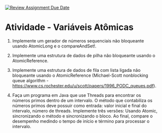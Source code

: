 [![Review Assignment Due Date](https://classroom.github.com/assets/deadline-readme-button-22041afd0340ce965d47ae6ef1cefeee28c7c493a6346c4f15d667ab976d596c.svg)](https://classroom.github.com/a/2qaa-MTW)
# Atividade - Variáveis Atômicas

1. Implemente um gerador de números sequenciais não
bloqueante usando AtomicLong e o compareAndSet!.

2. Implemente uma estrutura de dados de pilha não
bloqueante usando o AtomicReference.

3. Implemente uma estrutura de dados de fila com lista ligada
não bloqueante usando o AtomicReference (Michael-Scott
nonblocking queue algorithm - https://www.cs.rochester.edu/u/scott/papers/1996_PODC_queues.pdf).

4. Faça um programa em Java que use Threads para encontrar
os números primos dentro de um intervalo. O método que
contabiliza os números primos deve possuir como entrada:
valor inicial e final do intervalo, número de threads. Implemente três versões: Usando Atomic, sincronizando o
método e sincronizando o bloco. Ao final, compare o desempenho medindo o
tempo de início e término para processar o intervalo.
